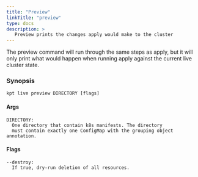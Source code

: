 ```yaml
---
title: "Preview"
linkTitle: "preview"
type: docs
description: >
   Preview prints the changes apply would make to the cluster
---
```


The preview command will run through the same steps as apply, but 
it will only print what would happen when running apply against the current
live cluster state. 

### Synopsis

    kpt live preview DIRECTORY [flags]

#### Args

    DIRECTORY:
      One directory that contain k8s manifests. The directory
      must contain exactly one ConfigMap with the grouping object annotation.

#### Flags

    --destroy:
      If true, dry-run deletion of all resources.
